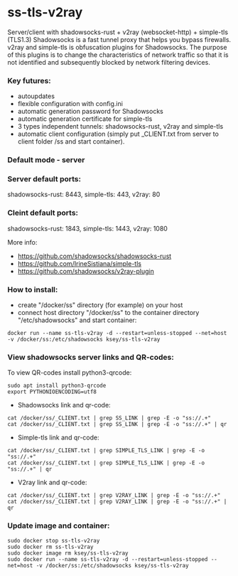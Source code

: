 # ss-tls-v2ray
Server/client with shadowsocks-rust + v2ray (websocket-http) + simple-tls (TLS1.3)
Shadowsocks is a fast tunnel proxy that helps you bypass firewalls.
v2ray and simple-tls is obfuscation plugins for Shadowsocks. The purpose of this plugins is to change the characteristics of network traffic so that it is not identified and subsequently blocked by network filtering devices.

### Key futures:
- autoupdates
- flexible configuration with config.ini
- automatic generation password for Shadowsocks
- automatic generation certificate for simple-tls 
- 3 types independent tunnels: shadowsocks-rust, v2ray and simple-tls
- automatic client configuration (simply put _CLIENT.txt from server to client folder /ss and start container).

### Default mode - server

### Server default ports:
shadowsocks-rust: 8443, simple-tls: 443, v2ray: 80

### Cleint default ports:
shadowsocks-rust: 1843, simple-tls: 1443, v2ray: 1080

More info:
- https://github.com/shadowsocks/shadowsocks-rust
- https://github.com/IrineSistiana/simple-tls
- https://github.com/shadowsocks/v2ray-plugin

### How to install:
- сreate "/docker/ss" directory (for example) on your host
- connect host directory "/docker/ss" to the container directory "/etc/shadowsocks" and start container:
```
docker run --name ss-tls-v2ray -d --restart=unless-stopped --net=host -v /docker/ss:/etc/shadowsocks ksey/ss-tls-v2ray
```

### View shadowsocks server links and QR-codes:
To view QR-codes install python3-qrcode:
```
sudo apt install python3-qrcode
export PYTHONIOENCODING=utf8
```
- Shadowsocks link and qr-code:
```
cat /docker/ss/_CLIENT.txt | grep SS_LINK | grep -E -o "ss://.+"
cat /docker/ss/_CLIENT.txt | grep SS_LINK | grep -E -o "ss://.+" | qr
```

- Simple-tls link and qr-code:
```
cat /docker/ss/_CLIENT.txt | grep SIMPLE_TLS_LINK | grep -E -o "ss://.+"
cat /docker/ss/_CLIENT.txt | grep SIMPLE_TLS_LINK | grep -E -o "ss://.+" | qr
```

- V2ray link and qr-code:
```
cat /docker/ss/_CLIENT.txt | grep V2RAY_LINK | grep -E -o "ss://.+"
cat /docker/ss/_CLIENT.txt | grep V2RAY_LINK | grep -E -o "ss://.+" | qr
```

### Update image and container:

```
sudo docker stop ss-tls-v2ray
sudo docker rm ss-tls-v2ray
sudo docker image rm ksey/ss-tls-v2ray
sudo docker run --name ss-tls-v2ray -d --restart=unless-stopped --net=host -v /docker/ss:/etc/shadowsocks ksey/ss-tls-v2ray
```
